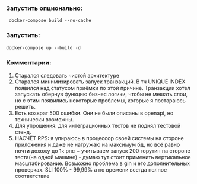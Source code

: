 ### Запустить опционально:
```
 docker-compose build --no-cache
```
### Запустить: 
```
docker-compose up --build -d 
```

### Комментарии:
1. Старался следовать чистой архитектуре
2. Старался минимизировать запуск транзакций. В тч UNIQUE INDEX появился над статусом приёмки по этой причине. Транзакции хотел запускать обернув функцию бизнес логики, чтобы не мешать слои, но с этим появились некоторые проблемы, которые я постараюсь решить.
3. Есть возврат 500 ошибки. Они не были описаны в openapi, но технически возможны.
4. Для упрощения: для интеграционных тестов не поднял тестовой стенд.
5. НАСЧЁТ RPS: я упираюсь в процессор своей системы на стороне приложения и даже не нагружаю на максимум бд, но всё равно почти дохожу до 1к рпс + учитываем запуск 200 горутин на стороне теста(на одной машине) - думаю тут стоит применить вертикальное масштабирование. Возможно проблема в gin и его дополнительных проверках. SLI 100% - 99,99% а по времени всегда полное соответствие
